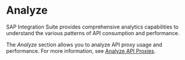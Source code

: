 <!-- loioc234558be58b4b5ea1672796c4a4d878 -->

# Analyze

SAP Integration Suite provides comprehensive analytics capabilities to understand the various patterns of API consumption and performance.

The *Analyze* section allows you to analyze API proxy usage and performance. For more information, see [Analyze API Proxies](analyze-api-proxies-7712c61.md).

